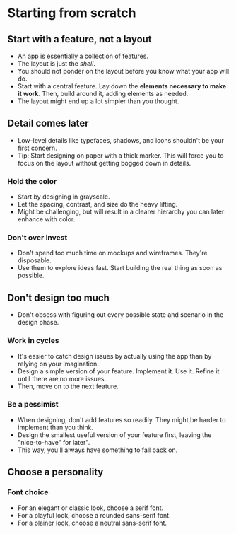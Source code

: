 # Starting from scratch

## Start with a feature, not a layout

- An app is essentially a collection of features.
- The layout is just the *shell*.
- You should not ponder on the layout before you know what your app will do.
- Start with a central feature. Lay down the **elements necessary to make it work**. Then, build around it, adding elements as needed.
- The layout might end up a lot simpler than you thought.

## Detail comes later

- Low-level details like typefaces, shadows, and icons shouldn't be your first concern.
- Tip: Start designing on paper with a thick marker. This will force you to focus on the layout without getting bogged down in details.

### Hold the color

- Start by designing in grayscale.
- Let the spacing, contrast, and size do the heavy lifting.
- Might be challenging, but will result in a clearer hierarchy you can later enhance with color.

### Don't over invest

- Don't spend too much time on mockups and wireframes. They're disposable.
- Use them to explore ideas fast. Start building the real thing as soon as possible.

## Don't design too much

- Don't obsess with figuring out every possible state and scenario in the design phase.

### Work in cycles

- It's easier to catch design issues by actually using the app than by relying on your imagination.
- Design a simple version of your feature. Implement it. Use it. Refine it until there are no more issues.
- Then, move on to the next feature.

### Be a pessimist

- When designing, don't add features so readily. They might be harder to implement than you think.
- Design the smallest useful version of your feature first, leaving the "nice-to-have" for later".
- This way, you'll always have something to fall back on.

## Choose a personality

### Font choice

- For an elegant or classic look, choose a serif font.
- For a playful look, choose a rounded sans-serif font.
- For a plainer look, choose a neutral sans-serif font.
